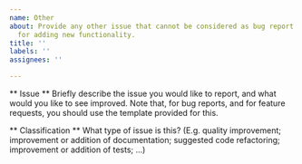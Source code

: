 ```yaml
---
name: Other
about: Provide any other issue that cannot be considered as bug report or a request
  for adding new functionality.
title: ''
labels: ''
assignees: ''

---
```


** Issue **
Briefly describe the issue you would like to report, and what would you like to see improved.
Note that, for bug reports, and for feature requests, you should use the template provided for this.

** Classification **
What type of issue is this? (E.g. quality improvement; improvement or addition of documentation; suggested code refactoring; improvement or addition of tests; ...)
